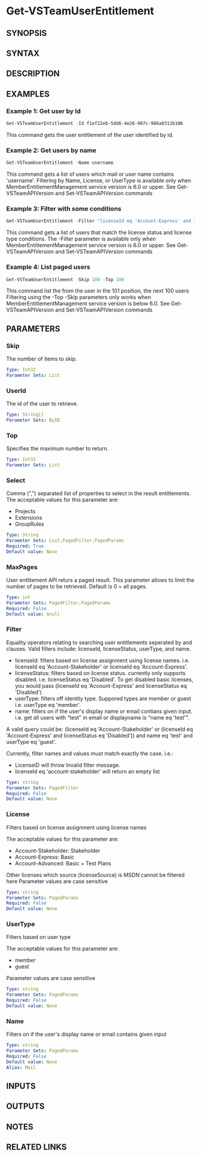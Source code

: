 <!-- #include "./common/header.md" -->

# Get-VSTeamUserEntitlement

## SYNOPSIS

<!-- #include "./synopsis/Get-VSTeamUserEntitlement.md" -->

## SYNTAX

## DESCRIPTION

<!-- #include "./synopsis/Get-VSTeamUserEntitlement.md" -->

## EXAMPLES

### Example 1: Get user by Id

```powershell
Get-VSTeamUserEntitlement -Id f1ef22eb-5dd6-4e26-907c-986a0311b106
```

This command gets the user entitlement of the user identified by id.

### Example 2: Get users by name

```powershell
Get-VSTeamUserEntitlement -Name username
```

This command gets a list of users which mail or user name contains 'username'.
Filtering by Name, License, or UserType is available only when MemberEntitlementManagement service version is 6.0 or upper. See Get-VSTeamAPIVersion and Set-VSTeamAPIVersion commands


### Example 3: Filter with some conditions

```powershell
Get-VSTeamUserEntitlement -Filter "licenseId eq 'Account-Express' and licenseStatus eq 'Disabled'"
```

This command gets a list of users that match the license status and license type conditions.
The -Filter parameter is available only when MemberEntitlementManagement service version is 6.0 or upper. See Get-VSTeamAPIVersion and Set-VSTeamAPIVersion commands


### Example 4: List paged users

```powershell
Get-VSTeamUserEntitlement -Skip 100 -Top 100
```

This command list the from the user in the 101 position, the next 100 users
Filtering using the -Top -Skip parameters only works when MemberEntitlementManagement service version is below 6.0. See Get-VSTeamAPIVersion and Set-VSTeamAPIVersion commands


## PARAMETERS

### Skip

The number of items to skip.

```yaml
Type: Int32
Parameter Sets: List
```

### UserId

The id of the user to retrieve.

```yaml
Type: String[]
Parameter Sets: ByID
```

### Top

Specifies the maximum number to return.

```yaml
Type: Int32
Parameter Sets: List
```

### Select

Comma (",") separated list of properties to select in the result entitlements.  The acceptable values for this parameter are:

- Projects
- Extensions
- GroupRules

```yaml
Type: String
Parameter Sets: List,PagedFilter,PagedParams
Required: True
Default value: None
```

### MaxPages

User entlitement API returs a paged result. This parameter allows to limit the number of pages to be retrieved. Default is 0 = all pages.

```yaml
Type: int
Parameter Sets: PagedFilter,PagedParams
Required: False
Default value: $null
```

### Filter

Equality operators relating to searching user entitlements seperated by and clauses. Valid filters include: licenseId, licenseStatus, userType, and name. 
- licenseId: filters based on license assignment using license names. i.e. licenseId eq 'Account-Stakeholder' or licenseId eq 'Account-Express'.
- licenseStatus: filters based on license status. currently only supports disabled. i.e. licenseStatus eq 'Disabled'. To get disabled basic licenses, you would pass (licenseId eq 'Account-Express' and licenseStatus eq 'Disabled') 
- userType: filters off identity type. Suppored types are member or guest i.e. userType eq 'member'. 
- name: filters on if the user's display name or email contians given input. i.e. get all users with "test" in email or displayname is "name eq 'test'". 

A valid query could be: (licenseId eq 'Account-Stakeholder' or (licenseId eq 'Account-Express' and licenseStatus eq 'Disabled')) and name eq 'test' and userType eq 'guest'.

Currently, filter names and values must match exactly the case. i.e.:
* LicenseID will throw Invalid filter message. 
* licenseId eq 'account-stakeholder' will return an empty list

```yaml
Type: string
Parameter Sets: PagedFilter
Required: False
Default value: None
```

### License

Filters based on license assignment using license names

The acceptable values for this parameter are:
- Account-Stakeholder: Stakeholder
- Account-Express: Basic
- Account-Advanced: Basic + Test Plans

Other licenses which source (licenseSource) is MSDN cannot be filtered here
Parameter values are case sensitive

```yaml
Type: string
Parameter Sets: PagedParams
Required: False
Default value: None
```

### UserType

Filters based on user type

The acceptable values for this parameter are:
- member
- guest

Parameter values are case sensitive

```yaml
Type: string
Parameter Sets: PagedParams
Required: False
Default value: None
```

### Name

Filters on if the user's display name or email contains given input

```yaml
Type: string
Parameter Sets: PagedParams
Required: False
Default value: None
Alias: Mail
```


## INPUTS

## OUTPUTS

## NOTES

<!-- #include "./common/prerequisites.md" -->

## RELATED LINKS
